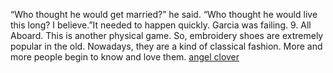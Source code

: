 “Who thought he would get married?” he said. “Who thought he would live this long? I believe.”It needed to happen quickly. Garcia was failing. 9. All Aboard. This is another physical game. So, embroidery shoes are extremely popular in the old. Nowadays, they are a kind of classical fashion. More and more people begin to know and love them.
 <a href="http://www.kwigwater.com/watchoutletjp.asp?cheap=products-c160.html" title="angel clover">angel clover</a>